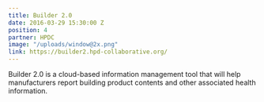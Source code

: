 ```yaml
---
title: Builder 2.0
date: 2016-03-29 15:30:00 Z
position: 4
partner: HPDC
image: "/uploads/window@2x.png"
link: https://builder2.hpd-collaborative.org/
---
```


Builder 2.0 is a cloud-based information management tool that will help manufacturers report building product contents and other associated health information.